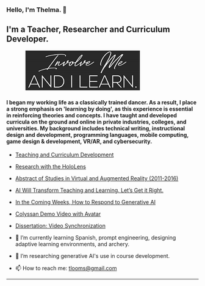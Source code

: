 
### Hello, I'm Thelma. 👋

<!--![](https://komarev.com/ghpvc/?username=cookiedancer&color=0ca4a5) -->

## I'm a Teacher, Researcher and Curriculum Developer.

<img src="https://github.com/cookiedancer/cookiedancer/blob/main/involve-me.jpg" width = 300 style="vertical-align:left;margin:0px 50px"/>

#### I began my working life as a classically trained dancer.  As a result, I place a strong emphasis on 'learning by doing', as this experience is essential in reinforcing theories and concepts.  I have taught and developed curricula on the ground and online in private industries, colleges, and universities. My background includes technical writing, instructional design and development, programming languages, mobile computing, game design & development, VR/AR, and cybersecurity. 
<p>


- [Teaching and Curriculum Development](https://github.com/cookiedancer/Thelma-Looms-Portfolio)
- [Research with the HoloLens](https://github.com/cookiedancer/HoloLens-Meharry-Dental-Prototype)
- [Abstract of Studies in Virtual and Augmented Reality (2011-2016)](https://github.com/cookiedancer/HoloLens-Meharry-Dental-Prototype/blob/master/Abstract%20of%20Studies%20in%20Virtual%20and%20Augmented%20Reality%20(2011-2016).pdf)
- [AI Will Transform Teaching and Learning. Let’s Get it Right.](https://hai.stanford.edu/news/ai-will-transform-teaching-and-learning-lets-get-it-right)
- [In the Coming Weeks, How to Respond to Generative AI](https://www.insidehighered.com/digital-learning/blogs/online-trending-now/coming-weeks-how-respond-generative-ai#)
- [Colyssan Demo Video with Avatar](https://app.colossyan.com/share/4h1t0ad5)
- [Dissertation: Video Synchronization](https://github.com/cookiedancer/Thelma-Looms-Portfolio/blob/master/Thelma_Drayton_Looms_Dissertation.pdf)


- 🌱 I’m currently learning Spanish, prompt engineering, designing adaptive learning environments, and archery.
- 🔭 I’m researching generative AI's use in course development.
- 📫 How to reach me: tlooms@gmail.com

<!--
**cookiedancer/cookiedancer** is a ✨ _special_ ✨ repository because its `README.md` (this file) appears on your GitHub profile.

Here are some ideas to get you started:
- 👯 I’m looking to collaborate on ...
- 🤔 I’m looking for help with ...
- 💬 Ask me about ...
- 😄 Pronouns: ...
- ⚡ Fun fact: ...
-->

---

